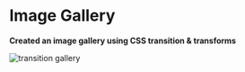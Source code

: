 # Image Gallery
**Created an image gallery using CSS transition & transforms**

![transition gallery](https://res.cloudinary.com/dfejtxkwe/image/upload/v1585903398/transition-gallery/transition-gallery-bg.png)
